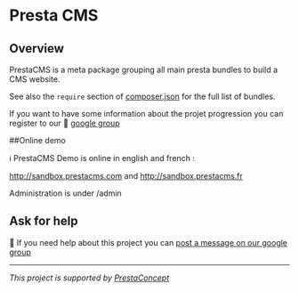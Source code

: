 Presta CMS
=============


## Overview ##

PrestaCMS is a meta package grouping all main presta bundles to build a CMS website.

See also the `require` section of [composer.json](composer.json) for the full list of bundles.

If you want to have some information about the projet progression you can register to our :speech_balloon: [google group](https://groups.google.com/forum/?hl=fr&fromgroups#!forum/prestacms-devs)


##Online demo

:information_source: PrestaCMS Demo is online in english and french :

http://sandbox.prestacms.com and http://sandbox.prestacms.fr

Administration is under /admin


## Ask for help ##

:speech_balloon: If you need help about this project you can [post a message on our google group](https://groups.google.com/forum/?hl=fr&fromgroups#!forum/prestacms-devs)


---

*This project is supported by [PrestaConcept](http://www.prestaconcept.net)*
